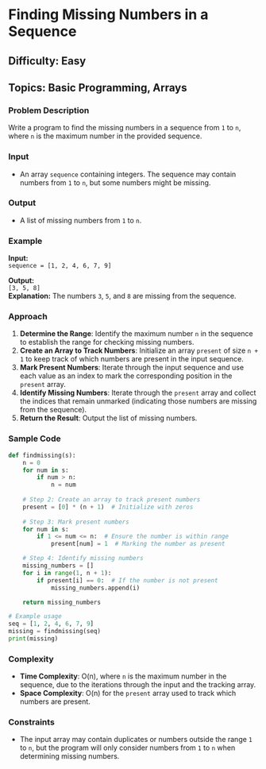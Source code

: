 # Finding Missing Numbers in a Sequence

## Difficulty: Easy

## Topics: Basic Programming, Arrays

### Problem Description

Write a program to find the missing numbers in a sequence from `1` to `n`, where `n` is the maximum number in the provided sequence.

### Input

- An array `sequence` containing integers. The sequence may contain numbers from `1` to `n`, but some numbers might be missing.

### Output

- A list of missing numbers from `1` to `n`.

### Example

**Input:**  
`sequence = [1, 2, 4, 6, 7, 9]`

**Output:**  
`[3, 5, 8]`  
**Explanation:** The numbers `3`, `5`, and `8` are missing from the sequence.

### Approach

1. **Determine the Range**: Identify the maximum number `n` in the sequence to establish the range for checking missing numbers.
2. **Create an Array to Track Numbers**: Initialize an array `present` of size `n + 1` to keep track of which numbers are present in the input sequence.
3. **Mark Present Numbers**: Iterate through the input sequence and use each value as an index to mark the corresponding position in the `present` array.
4. **Identify Missing Numbers**: Iterate through the `present` array and collect the indices that remain unmarked (indicating those numbers are missing from the sequence).
5. **Return the Result**: Output the list of missing numbers.

### Sample Code

```python
def findmissing(s):
    n = 0
    for num in s:
        if num > n:
            n = num
    
    # Step 2: Create an array to track present numbers
    present = [0] * (n + 1)  # Initialize with zeros
    
    # Step 3: Mark present numbers
    for num in s:
        if 1 <= num <= n:  # Ensure the number is within range
            present[num] = 1  # Marking the number as present

    # Step 4: Identify missing numbers
    missing_numbers = []
    for i in range(1, n + 1):
        if present[i] == 0:  # If the number is not present
            missing_numbers.append(i)

    return missing_numbers

# Example usage
seq = [1, 2, 4, 6, 7, 9]
missing = findmissing(seq)
print(missing)  
```

### Complexity

- **Time Complexity**: O(n), where `n` is the maximum number in the sequence, due to the iterations through the input and the tracking array.
- **Space Complexity**: O(n) for the `present` array used to track which numbers are present.

### Constraints

- The input array may contain duplicates or numbers outside the range `1` to `n`, but the program will only consider numbers from `1` to `n` when determining missing numbers.